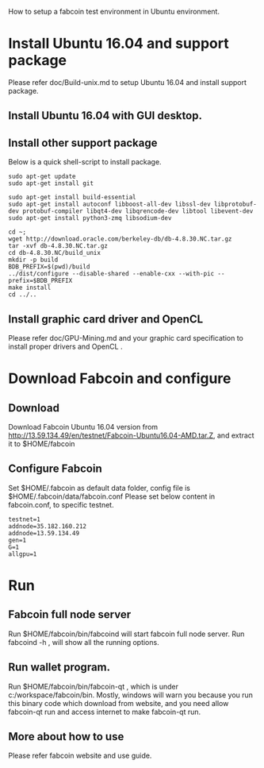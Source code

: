 How to setup a fabcoin test environment in Ubuntu environment.

#  Install Ubuntu 16.04  and  support package
Please refer doc/Build-unix.md to setup Ubuntu 16.04 and install support package.

## Install Ubuntu 16.04 with GUI desktop.

## Install other support package

Below is a quick shell-script to install package.

    sudo apt-get update
    sudo apt-get install git

    sudo apt-get install build-essential 
    sudo apt-get install autoconf libboost-all-dev libssl-dev libprotobuf-dev protobuf-compiler libqt4-dev libqrencode-dev libtool libevent-dev 
    sudo apt-get install python3-zmq libsodium-dev

    cd ~;
    wget http://download.oracle.com/berkeley-db/db-4.8.30.NC.tar.gz
    tar -xvf db-4.8.30.NC.tar.gz
    cd db-4.8.30.NC/build_unix
    mkdir -p build 
    BDB_PREFIX=$(pwd)/build
    ../dist/configure --disable-shared --enable-cxx --with-pic --prefix=$BDB_PREFIX
    make install
    cd ../..

## Install graphic card driver and OpenCL
Please refer doc/GPU-Mining.md and your graphic card specification to install proper drivers and OpenCL .


# Download Fabcoin and configure
    
## Download
Download Fabcoin Ubuntu 16.04 version from   http://13.59.134.49/en/testnet/Fabcoin-Ubuntu16.04-AMD.tar.Z, and extract it to $HOME/fabcoin 

## Configure Fabcoin

Set $HOME/.fabcoin as default data folder, config file is $HOME/.fabcoin/data/fabcoin.conf 
Please set below content in fabcoin.conf, to specific testnet.

    testnet=1 
    addnode=35.182.160.212
    addnode=13.59.134.49
    gen=1
    G=1
    allgpu=1

# Run 

## Fabcoin full node server 
Run $HOME/fabcoin/bin/fabcoind will start fabcoin full node server. 
Run fabcoind -h , will show all the running options.

## Run wallet program.
Run  $HOME/fabcoin/bin/fabcoin-qt  , which is under c:/workspace/fabcoin/bin.
Mostly, windows will warn you because you run this binary code which download from website, and you need allow fabcoin-qt run and access internet to make fabcoin-qt run.

## More about how to use  

Please refer fabcoin website and use guide.
